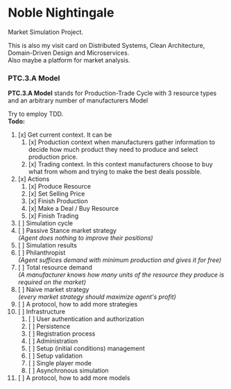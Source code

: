 # Noble Nightingale

Market Simulation Project.

This is also my visit card on Distributed Systems, Clean Architecture, Domain-Driven Design and Microservices.<br>
Also maybe a platform for market analysis.

### PTC.3.A Model
**PTC.3.A Model** stands for Production-Trade Cycle with 3 resource types 
and an arbitrary number of manufacturers Model

Try to employ TDD.<br>
**Todo:**

1. [x] Get current context. It can be 
   1. [x] Production context when manufacturers gather
      information to decide how much product they 
      need to produce and select production price.
   2. [x] Trading context. In this context manufacturers 
      choose to buy what from whom and trying to 
      make the best deals possible.
2. [x] Actions
   1. [x] Produce Resource
   2. [x] Set Selling Price
   3. [x] Finish Production
   4. [x] Make a Deal / Buy Resource
   5. [x] Finish Trading
3. [ ] Simulation cycle
4. [ ] Passive Stance market strategy <br>*(Agent does nothing to improve their positions)*
5. [ ] Simulation results
6. [ ] Philanthropist <br>*(Agent suffices demand with minimum production and gives it for free)*
7. [ ] Total resource demand <br>*(A manufacturer knows how many units of the resource they produce is required on the market)*
8. [ ] Naive market strategy <br>*(every market strategy should maximize agent's profit)*
9. [ ] A protocol, how to add more strategies
10. [ ] Infrastructure
    1. [ ] User authentication and authorization
    2. [ ] Persistence
    3. [ ] Registration process
    4. [ ] Administration
    5. [ ] Setup (initial conditions) management
    6. [ ] Setup validation
    7. [ ] Single player mode
    8. [ ] Asynchronous simulation
11. [ ] A protocol, how to add more models
